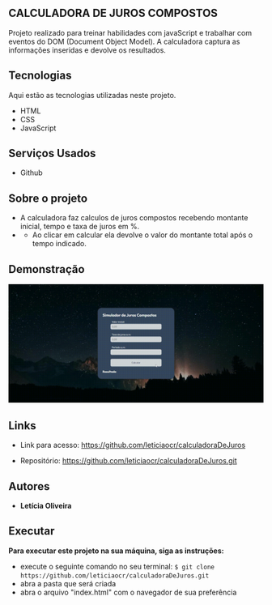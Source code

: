 
## CALCULADORA DE JUROS COMPOSTOS
Projeto realizado para treinar habilidades com javaScript e trabalhar com eventos do DOM (Document Object Model). A calculadora captura as informações inseridas e devolve os resultados. 


## Tecnologias

Aqui estão as tecnologias utilizadas neste projeto.

* HTML
* CSS 
* JavaScript

## Serviços Usados

* Github


## Sobre o projeto

* A calculadora faz calculos de juros compostos recebendo montante inicial, tempo e taxa de juros em %.
* * Ao clicar em calcular ela devolve o valor do montante total após o tempo indicado. 


## Demonstração 



![Tela](https://github.com/leticiaocr/calculadoraDeJuros/blob/main/screen-capture.gif)




## Links
  - Link para acesso: https://github.com/leticiaocr/calculadoraDeJuros
  
  - Repositório: https://github.com/leticiaocr/calculadoraDeJuros.git

  ## Autores

  * **Letícia Oliveira** 



## Executar
**Para executar este projeto na sua máquina, siga as instruções:**

* execute o seguinte comando no seu terminal:
`$ git clone https://github.com/leticiaocr/calculadoraDeJuros.git `
* abra a pasta que será  criada
* abra o arquivo "index.html" com o navegador de sua preferência
